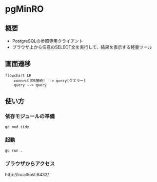 # pgMinRO

## 概要

* PostgreSQLの参照専用クライアント
* ブラウザ上から任意のSELECT文を実行して、結果を表示する軽量ツール

## 画面遷移

```mermaid
flowchart LR
    connect[DB接続] --> query[クエリー]
    query --> query
```

## 使い方

### 依存モジュールの準備

```Shell
go mod tidy
```

### 起動

```Shell
go run .
```

### ブラウザからアクセス

http://localhost:8432/
